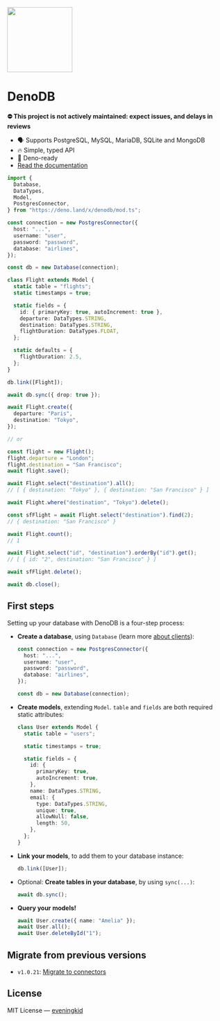 <img src="./design/logo.png" height="150" />

# DenoDB

**⛔️ This project is not actively maintained: expect issues, and delays in reviews**

- 🗣 Supports PostgreSQL, MySQL, MariaDB, SQLite and MongoDB
- 🔥 Simple, typed API
- 🦕 Deno-ready
- [Read the documentation](https://eveningkid.github.io/denodb-docs)

```typescript
import {
  Database,
  DataTypes,
  Model,
  PostgresConnector,
} from "https://deno.land/x/denodb/mod.ts";

const connection = new PostgresConnector({
  host: "...",
  username: "user",
  password: "password",
  database: "airlines",
});

const db = new Database(connection);

class Flight extends Model {
  static table = "flights";
  static timestamps = true;

  static fields = {
    id: { primaryKey: true, autoIncrement: true },
    departure: DataTypes.STRING,
    destination: DataTypes.STRING,
    flightDuration: DataTypes.FLOAT,
  };

  static defaults = {
    flightDuration: 2.5,
  };
}

db.link([Flight]);

await db.sync({ drop: true });

await Flight.create({
  departure: "Paris",
  destination: "Tokyo",
});

// or

const flight = new Flight();
flight.departure = "London";
flight.destination = "San Francisco";
await flight.save();

await Flight.select("destination").all();
// [ { destination: "Tokyo" }, { destination: "San Francisco" } ]

await Flight.where("destination", "Tokyo").delete();

const sfFlight = await Flight.select("destination").find(2);
// { destination: "San Francisco" }

await Flight.count();
// 1

await Flight.select("id", "destination").orderBy("id").get();
// [ { id: "2", destination: "San Francisco" } ]

await sfFlight.delete();

await db.close();
```

## First steps

Setting up your database with DenoDB is a four-step process:

- **Create a database**, using `Database` (learn more
  [about clients](#clients)):
  ```typescript
  const connection = new PostgresConnector({
    host: "...",
    username: "user",
    password: "password",
    database: "airlines",
  });

  const db = new Database(connection);
  ```
- **Create models**, extending `Model`. `table` and `fields` are both required
  static attributes:

  ```typescript
  class User extends Model {
    static table = "users";

    static timestamps = true;

    static fields = {
      id: {
        primaryKey: true,
        autoIncrement: true,
      },
      name: DataTypes.STRING,
      email: {
        type: DataTypes.STRING,
        unique: true,
        allowNull: false,
        length: 50,
      },
    };
  }
  ```

- **Link your models**, to add them to your database instance:
  ```typescript
  db.link([User]);
  ```
- Optional: **Create tables in your database**, by using `sync(...)`:
  ```typescript
  await db.sync();
  ```
- **Query your models!**
  ```typescript
  await User.create({ name: "Amelia" });
  await User.all();
  await User.deleteById("1");
  ```

## Migrate from previous versions

- `v1.0.21`: [Migrate to connectors](docs/v1.0.21-migrations/connectors.md)

## License

MIT License — [eveningkid](https://github.com/eveningkid)
